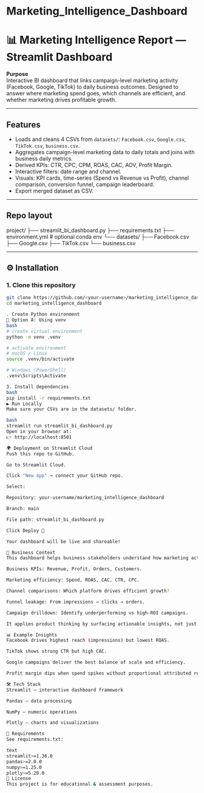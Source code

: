# Marketing_Intelligence_Dashboard
# 📊 Marketing Intelligence Report — Streamlit Dashboard

**Purpose**  
Interactive BI dashboard that links campaign-level marketing activity (Facebook, Google, TikTok) to daily business outcomes. Designed to answer where marketing spend goes, which channels are efficient, and whether marketing drives profitable growth.

---

## Features

- Loads and cleans 4 CSVs from `datasets/`: `Facebook.csv`, `Google.csv`, `TikTok.csv`, `business.csv`.
- Aggregates campaign-level marketing data to daily totals and joins with business daily metrics.
- Derived KPIs: CTR, CPC, CPM, ROAS, CAC, AOV, Profit Margin.
- Interactive filters: date range and channel.
- Visuals: KPI cards, time-series (Spend vs Revenue vs Profit), channel comparison, conversion funnel, campaign leaderboard.
- Export merged dataset as CSV.

---

## Repo layout

project/
├── streamlit_bi_dashboard.py
├── requirements.txt
├── environment.yml # optional conda env
└── datasets/
├── Facebook.csv
├── Google.csv
├── TikTok.csv
└── business.csv


---

## ⚙️ Installation

### 1. Clone this repository
```bash
git clone https://github.com/<your-username>/marketing_intelligence_dashboard.git
cd marketing_intelligence_dashboard

. Create Python environment
🔹 Option A: Using venv
bash
# create virtual environment
python -m venv .venv

# activate environment
# macOS / Linux
source .venv/bin/activate

# Windows (PowerShell)
.venv\Scripts\Activate

3. Install dependencies
bash
pip install -r requirements.txt
▶️ Run Locally
Make sure your CSVs are in the datasets/ folder.

bash
streamlit run streamlit_bi_dashboard.py
Open in your browser at:
👉 http://localhost:8501

🌍 Deployment on Streamlit Cloud
Push this repo to GitHub.

Go to Streamlit Cloud.

Click "New app" → connect your GitHub repo.

Select:

Repository: your-username/marketing_intelligence_dashboard

Branch: main

File path: streamlit_bi_dashboard.py

Click Deploy 🎉

Your dashboard will be live and shareable!

📖 Business Context
This dashboard helps business stakeholders understand how marketing activity connects with business outcomes:

Business KPIs: Revenue, Profit, Orders, Customers.

Marketing efficiency: Spend, ROAS, CAC, CTR, CPC.

Channel comparisons: Which platform drives efficient growth?

Funnel leakage: From impressions → clicks → orders.

Campaign drilldown: Identify underperforming vs high-ROI campaigns.

It applies product thinking by surfacing actionable insights, not just raw numbers.

📊 Example Insights
Facebook drives highest reach (impressions) but lowest ROAS.

TikTok shows strong CTR but high CAC.

Google campaigns deliver the best balance of scale and efficiency.

Profit margin dips when spend spikes without proportional attributed revenue.

🛠️ Tech Stack
Streamlit — interactive dashboard framework

Pandas — data processing

NumPy — numeric operations

Plotly — charts and visualizations

📌 Requirements
See requirements.txt:

text
streamlit>=1.36.0
pandas>=2.0.0
numpy>=1.25.0
plotly>=5.20.0
📜 License
This project is for educational & assessment purposes.
